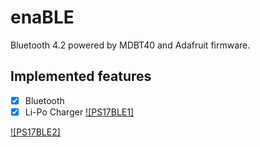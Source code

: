 # enaBLE

Bluetooth 4.2 powered by MDBT40 and Adafruit firmware.

## Implemented features

- [x] Bluetooth
- [x] Li-Po Charger
[![PS17BLE1]](http://ooo.ci/pic/PS17BLE1.jpg)

[![PS17BLE2]](http://ooo.ci/pic/PS17BLE2.jpg)
